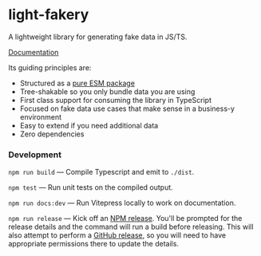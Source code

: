 # light-fakery

A lightweight library for generating fake data in JS/TS.

[Documentation](https://light-fakery.netlify.app/)

Its guiding principles are:

- Structured as a [pure ESM package](https://gist.github.com/sindresorhus/a39789f98801d908bbc7ff3ecc99d99c)
- Tree-shakable so you only bundle data you are using
- First class support for consuming the library in TypeScript
- Focused on fake data use cases that make sense in a business-y environment
- Easy to extend if you need additional data
- Zero dependencies


### Development

`npm run build` — Compile Typescript and emit to `./dist`.

`npm test` — Run unit tests on the compiled output.

`npm run docs:dev` — Run Vitepress locally to work on documentation.

`npm run release` — Kick off an [NPM release](https://www.npmjs.com/package/light-fakery). You'll be prompted for the release details and the command will run a build before releasing. This will also attempt to perform a [GitHub release](https://github.com/release-it/release-it/blob/master/docs/github-releases.md#manual), so you will need to have appropriate permissions there to update the details.
